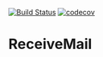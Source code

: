 [![Build Status](https://travis-ci.org/paulbunyannet/ReceiveMail.svg?branch=master)](https://travis-ci.org/paulbunyannet/ReceiveMail) [![codecov](https://codecov.io/gh/paulbunyannet/ReceiveMail/branch/master/graph/badge.svg)](https://codecov.io/gh/paulbunyannet/ReceiveMail)
# ReceiveMail

